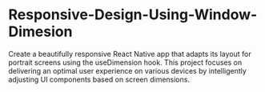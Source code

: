 # Responsive-Design-Using-Window-Dimesion
Create a beautifully responsive React Native app that adapts its layout for portrait screens using the useDimension hook. This project focuses on delivering an optimal user experience on various devices by intelligently adjusting UI components based on screen dimensions.
